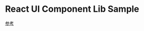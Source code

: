 # React UI Component Lib Sample
[参考](https://dev.to/alexeagleson/how-to-create-and-publish-a-react-component-library-2oe)